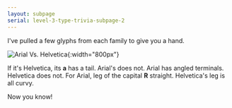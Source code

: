 ```yaml
---
layout: subpage
serial: level-3-type-trivia-subpage-2
---
```

I've pulled a few glyphs from each family to give you a hand.

![Arial Vs. Helvetica]({{site.url}}/svg/type-trivia/arial-vs-helvetica.svg "Arial Vs Helvetica"){:width="800px"}

If it's Helvetica, its **a** has a tail. Arial's does not. Arial has angled terminals. Helvetica does not. For Arial, leg of the capital **R** straight. Helvetica's leg is all curvy.

Now you know!